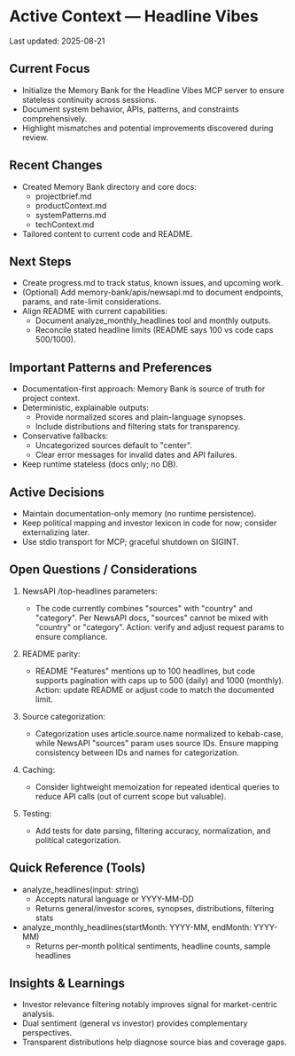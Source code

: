 # Active Context — Headline Vibes

Last updated: 2025-08-21

## Current Focus

- Initialize the Memory Bank for the Headline Vibes MCP server to ensure stateless continuity across sessions.
- Document system behavior, APIs, patterns, and constraints comprehensively.
- Highlight mismatches and potential improvements discovered during review.

## Recent Changes

- Created Memory Bank directory and core docs:
  - projectbrief.md
  - productContext.md
  - systemPatterns.md
  - techContext.md
- Tailored content to current code and README.

## Next Steps

- Create progress.md to track status, known issues, and upcoming work.
- (Optional) Add memory-bank/apis/newsapi.md to document endpoints, params, and rate-limit considerations.
- Align README with current capabilities:
  - Document analyze_monthly_headlines tool and monthly outputs.
  - Reconcile stated headline limits (README says 100 vs code caps 500/1000).

## Important Patterns and Preferences

- Documentation-first approach: Memory Bank is source of truth for project context.
- Deterministic, explainable outputs:
  - Provide normalized scores and plain-language synopses.
  - Include distributions and filtering stats for transparency.
- Conservative fallbacks:
  - Uncategorized sources default to "center".
  - Clear error messages for invalid dates and API failures.
- Keep runtime stateless (docs only; no DB).

## Active Decisions

- Maintain documentation-only memory (no runtime persistence).
- Keep political mapping and investor lexicon in code for now; consider externalizing later.
- Use stdio transport for MCP; graceful shutdown on SIGINT.

## Open Questions / Considerations

1) NewsAPI /top-headlines parameters:
   - The code currently combines "sources" with "country" and "category". Per NewsAPI docs, "sources" cannot be mixed with "country" or "category". Action: verify and adjust request params to ensure compliance.

2) README parity:
   - README "Features" mentions up to 100 headlines, but code supports pagination with caps up to 500 (daily) and 1000 (monthly). Action: update README or adjust code to match the documented limit.

3) Source categorization:
   - Categorization uses article.source.name normalized to kebab-case, while NewsAPI "sources" param uses source IDs. Ensure mapping consistency between IDs and names for categorization.

4) Caching:
   - Consider lightweight memoization for repeated identical queries to reduce API calls (out of current scope but valuable).

5) Testing:
   - Add tests for date parsing, filtering accuracy, normalization, and political categorization.

## Quick Reference (Tools)

- analyze_headlines(input: string)
  - Accepts natural language or YYYY-MM-DD
  - Returns general/investor scores, synopses, distributions, filtering stats
- analyze_monthly_headlines(startMonth: YYYY-MM, endMonth: YYYY-MM)
  - Returns per-month political sentiments, headline counts, sample headlines

## Insights & Learnings

- Investor relevance filtering notably improves signal for market-centric analysis.
- Dual sentiment (general vs investor) provides complementary perspectives.
- Transparent distributions help diagnose source bias and coverage gaps.

